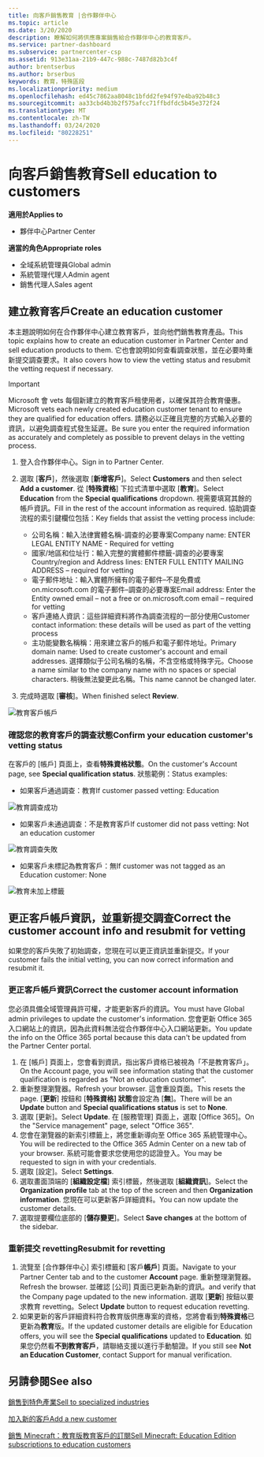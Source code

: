 ```yaml
---
title: 向客戶銷售教育 |合作夥伴中心
ms.topic: article
ms.date: 3/20/2020
description: 瞭解如何將供應專案銷售給合作夥伴中心的教育客戶。
ms.service: partner-dashboard
ms.subservice: partnercenter-csp
ms.assetid: 913e31aa-21b9-447c-988c-7487d82b3c4f
author: brentserbus
ms.author: brserbus
keywords: 教育，特殊區段
ms.localizationpriority: medium
ms.openlocfilehash: ed45c7862aa8048c1bfdd2fe94f97e4ba92b48c3
ms.sourcegitcommit: aa33cbd4b3b2f575afcc71ffbdfdc5b45e372f24
ms.translationtype: MT
ms.contentlocale: zh-TW
ms.lasthandoff: 03/24/2020
ms.locfileid: "80228251"
---
```

# <a name="sell-education-to-customers"></a><span data-ttu-id="d600a-104">向客戶銷售教育</span><span class="sxs-lookup"><span data-stu-id="d600a-104">Sell education to customers</span></span>

<span data-ttu-id="d600a-105">**適用於**</span><span class="sxs-lookup"><span data-stu-id="d600a-105">**Applies to**</span></span>

- <span data-ttu-id="d600a-106">夥伴中心</span><span class="sxs-lookup"><span data-stu-id="d600a-106">Partner Center</span></span>

<span data-ttu-id="d600a-107">**適當的角色**</span><span class="sxs-lookup"><span data-stu-id="d600a-107">**Appropriate roles**</span></span>

- <span data-ttu-id="d600a-108">全域系統管理員</span><span class="sxs-lookup"><span data-stu-id="d600a-108">Global admin</span></span>
- <span data-ttu-id="d600a-109">系統管理代理人</span><span class="sxs-lookup"><span data-stu-id="d600a-109">Admin agent</span></span>
- <span data-ttu-id="d600a-110">銷售代理人</span><span class="sxs-lookup"><span data-stu-id="d600a-110">Sales agent</span></span>


## <a name="create-an-education-customer"></a><span data-ttu-id="d600a-111">建立教育客戶</span><span class="sxs-lookup"><span data-stu-id="d600a-111">Create an education customer</span></span>

<span data-ttu-id="d600a-112">本主題說明如何在合作夥伴中心建立教育客戶，並向他們銷售教育產品。</span><span class="sxs-lookup"><span data-stu-id="d600a-112">This topic explains how to create an education customer in Partner Center and sell education products to them.</span></span> <span data-ttu-id="d600a-113">它也會說明如何查看調查狀態，並在必要時重新提交調查要求。</span><span class="sxs-lookup"><span data-stu-id="d600a-113">It also covers how to view the vetting status and resubmit the vetting request if necessary.</span></span> 

> [!IMPORTANT]
> <span data-ttu-id="d600a-114">Microsoft 會 vets 每個新建立的教育客戶租使用者，以確保其符合教育優惠。</span><span class="sxs-lookup"><span data-stu-id="d600a-114">Microsoft vets each newly created education customer tenant to ensure they are qualified for education offers.</span></span>  <span data-ttu-id="d600a-115">請務必以正確且完整的方式輸入必要的資訊，以避免調查程式發生延遲。</span><span class="sxs-lookup"><span data-stu-id="d600a-115">Be sure you enter the required information as accurately and completely as possible to prevent delays in the vetting process.</span></span> 

1. <span data-ttu-id="d600a-116">登入合作夥伴中心。</span><span class="sxs-lookup"><span data-stu-id="d600a-116">Sign in to Partner Center.</span></span> 
2. <span data-ttu-id="d600a-117">選取 [**客戶**]，然後選取 [**新增客戶**]。</span><span class="sxs-lookup"><span data-stu-id="d600a-117">Select **Customers** and then select **Add a customer**.</span></span> <span data-ttu-id="d600a-118">從 [**特殊資格**] 下拉式清單中選取 [**教育**]。</span><span class="sxs-lookup"><span data-stu-id="d600a-118">Select **Education** from the **Special qualifications** dropdown.</span></span>  <span data-ttu-id="d600a-119">視需要填寫其餘的帳戶資訊。</span><span class="sxs-lookup"><span data-stu-id="d600a-119">Fill in the rest of the account information as required.</span></span>  <span data-ttu-id="d600a-120">協助調查流程的索引鍵欄位包括：</span><span class="sxs-lookup"><span data-stu-id="d600a-120">Key fields that assist the vetting process include:</span></span>

   - <span data-ttu-id="d600a-121">公司名稱：輸入法律實體名稱-調查的必要專案</span><span class="sxs-lookup"><span data-stu-id="d600a-121">Company name: ENTER LEGAL ENTITY NAME - Required for vetting</span></span> 
   - <span data-ttu-id="d600a-122">國家/地區和位址行：輸入完整的實體郵件標籤-調查的必要專案</span><span class="sxs-lookup"><span data-stu-id="d600a-122">Country/region and Address lines: ENTER FULL ENTITY MAILING ADDRESS – required for vetting</span></span> 
   - <span data-ttu-id="d600a-123">電子郵件地址：輸入實體所擁有的電子郵件–不是免費或 on.microsoft.com 的電子郵件–調查的必要專案</span><span class="sxs-lookup"><span data-stu-id="d600a-123">Email address:  Enter the Entity owned email – not a free or on.microsoft.com email – required for vetting</span></span> 
   - <span data-ttu-id="d600a-124">客戶連絡人資訊：這些詳細資料將作為調查流程的一部分使用</span><span class="sxs-lookup"><span data-stu-id="d600a-124">Customer contact information: these details will be used as part of the vetting process</span></span> 
   - <span data-ttu-id="d600a-125">主功能變數名稱稱：用來建立客戶的帳戶和電子郵件地址。</span><span class="sxs-lookup"><span data-stu-id="d600a-125">Primary domain name:  Used to create customer's account and email addresses.</span></span>  <span data-ttu-id="d600a-126">選擇類似于公司名稱的名稱，不含空格或特殊字元。</span><span class="sxs-lookup"><span data-stu-id="d600a-126">Choose a name similar to the company name with no spaces or special characters.</span></span>  <span data-ttu-id="d600a-127">稍後無法變更此名稱。</span><span class="sxs-lookup"><span data-stu-id="d600a-127">This name cannot be changed later.</span></span> 

3. <span data-ttu-id="d600a-128">完成時選取 [**審核**]。</span><span class="sxs-lookup"><span data-stu-id="d600a-128">When finished select **Review**.</span></span> 

![教育客戶帳戶](images/eduaccountinfo.png)

### <a name="confirm-your-education-customers-vetting-status"></a><span data-ttu-id="d600a-130">確認您的教育客戶的調查狀態</span><span class="sxs-lookup"><span data-stu-id="d600a-130">Confirm your education customer's vetting status</span></span> 

<span data-ttu-id="d600a-131">在客戶的 [帳戶] 頁面上，查看**特殊資格狀態**。</span><span class="sxs-lookup"><span data-stu-id="d600a-131">On the customer's Account page, see **Special qualification status**.</span></span> <span data-ttu-id="d600a-132">狀態範例：</span><span class="sxs-lookup"><span data-stu-id="d600a-132">Status examples:</span></span>

- <span data-ttu-id="d600a-133">如果客戶通過調查：教育</span><span class="sxs-lookup"><span data-stu-id="d600a-133">If customer passed vetting:  Education</span></span> 

![教育調查成功](images/edupassedvetting.png)

- <span data-ttu-id="d600a-135">如果客戶未通過調查：不是教育客戶</span><span class="sxs-lookup"><span data-stu-id="d600a-135">If customer did not pass vetting:  Not an education customer</span></span> 

![教育調查失敗](images/edudidnotpassvetting.PNG)

- <span data-ttu-id="d600a-137">如果客戶未標記為教育客戶：無</span><span class="sxs-lookup"><span data-stu-id="d600a-137">If customer was not tagged as an Education customer:  None</span></span> 

![教育未加上標籤](images/edunottagged.PNG)

## <a name="correct-the-customer-account-info-and-resubmit-for-vetting"></a><span data-ttu-id="d600a-139">更正客戶帳戶資訊，並重新提交調查</span><span class="sxs-lookup"><span data-stu-id="d600a-139">Correct the customer account info and resubmit for vetting</span></span>  

<span data-ttu-id="d600a-140">如果您的客戶失敗了初始調查，您現在可以更正資訊並重新提交。</span><span class="sxs-lookup"><span data-stu-id="d600a-140">If your customer fails the initial vetting, you can now correct information and resubmit it.</span></span>

### <a name="correct-the-customer-account-information"></a><span data-ttu-id="d600a-141">更正客戶帳戶資訊</span><span class="sxs-lookup"><span data-stu-id="d600a-141">Correct the customer account information</span></span>

<span data-ttu-id="d600a-142">您必須具備全域管理員許可權，才能更新客戶的資訊。</span><span class="sxs-lookup"><span data-stu-id="d600a-142">You must have Global admin privileges to update the customer's information.</span></span> <span data-ttu-id="d600a-143">您會更新 Office 365 入口網站上的資訊，因為此資料無法從合作夥伴中心入口網站更新。</span><span class="sxs-lookup"><span data-stu-id="d600a-143">You update the info on the Office 365 portal because this data can't be updated from the Partner Center portal.</span></span>    

1. <span data-ttu-id="d600a-144">在 [帳戶] 頁面上，您會看到資訊，指出客戶資格已被視為「不是教育客戶」。</span><span class="sxs-lookup"><span data-stu-id="d600a-144">On the Account page, you will see information stating that the customer qualification is regarded as "Not an education customer".</span></span>
2. <span data-ttu-id="d600a-145">重新整理瀏覽器。</span><span class="sxs-lookup"><span data-stu-id="d600a-145">Refresh your browser.</span></span> <span data-ttu-id="d600a-146">這會重設頁面。</span><span class="sxs-lookup"><span data-stu-id="d600a-146">This resets the page.</span></span> <span data-ttu-id="d600a-147">[**更新**] 按鈕和 [**特殊資格] 狀態**會設定為 [**無**]。</span><span class="sxs-lookup"><span data-stu-id="d600a-147">There will be an **Update** button and **Special qualifications status** is set to **None**.</span></span> 
3. <span data-ttu-id="d600a-148">選取 [更新]。</span><span class="sxs-lookup"><span data-stu-id="d600a-148">Select **Update**.</span></span> <span data-ttu-id="d600a-149">在 [服務管理] 頁面上，選取 [Office 365]。</span><span class="sxs-lookup"><span data-stu-id="d600a-149">On the "Service management" page, select "Office 365".</span></span>
4. <span data-ttu-id="d600a-150">您會在瀏覽器的新索引標籤上，將您重新導向至 Office 365 系統管理中心。</span><span class="sxs-lookup"><span data-stu-id="d600a-150">You will be redirected to the Office 365 Admin Center on a new tab of your browser.</span></span> <span data-ttu-id="d600a-151">系統可能會要求您使用您的認證登入。</span><span class="sxs-lookup"><span data-stu-id="d600a-151">You may be requested to sign in with your credentials.</span></span> 
5. <span data-ttu-id="d600a-152">選取 [設定]。</span><span class="sxs-lookup"><span data-stu-id="d600a-152">Select **Settings**.</span></span>
6. <span data-ttu-id="d600a-153">選取畫面頂端的 [**組織設定檔**] 索引標籤，然後選取 [**組織資訊**]。</span><span class="sxs-lookup"><span data-stu-id="d600a-153">Select the **Organization profile** tab at the top of the screen and then **Organization information**.</span></span> <span data-ttu-id="d600a-154">您現在可以更新客戶詳細資料。</span><span class="sxs-lookup"><span data-stu-id="d600a-154">You can now update the customer details.</span></span> 
7. <span data-ttu-id="d600a-155">選取提要欄位底部的 [**儲存變更**]。</span><span class="sxs-lookup"><span data-stu-id="d600a-155">Select **Save changes** at the bottom of the sidebar.</span></span>  

### <a name="resubmit-for-revetting"></a><span data-ttu-id="d600a-156">重新提交 revetting</span><span class="sxs-lookup"><span data-stu-id="d600a-156">Resubmit for revetting</span></span>

1. <span data-ttu-id="d600a-157">流覽至 [合作夥伴中心] 索引標籤和 [客戶**帳戶**] 頁面。</span><span class="sxs-lookup"><span data-stu-id="d600a-157">Navigate to your Partner Center tab and to the customer **Account** page.</span></span> <span data-ttu-id="d600a-158">重新整理瀏覽器。</span><span class="sxs-lookup"><span data-stu-id="d600a-158">Refresh the browser.</span></span> <span data-ttu-id="d600a-159">並確認 [公司] 頁面已更新為新的資訊。</span><span class="sxs-lookup"><span data-stu-id="d600a-159">and verify that the Company page updated to the new information.</span></span> <span data-ttu-id="d600a-160">選取 [**更新**] 按鈕以要求教育 revetting。</span><span class="sxs-lookup"><span data-stu-id="d600a-160">Select **Update** button to request education revetting.</span></span>
2. <span data-ttu-id="d600a-161">如果更新的客戶詳細資料符合教育版供應專案的資格，您將會看到**特殊資格**已更新為**教育**版。</span><span class="sxs-lookup"><span data-stu-id="d600a-161">If the updated customer details are eligible for Education offers, you will see the **Special qualifications** updated to **Education**.</span></span> <span data-ttu-id="d600a-162">如果您仍然看**不到教育客戶**，請聯絡支援以進行手動驗證。</span><span class="sxs-lookup"><span data-stu-id="d600a-162">If you still see **Not an Education Customer**, contact Support for manual verification.</span></span> 


## <a name="see-also"></a><span data-ttu-id="d600a-163">另請參閱</span><span class="sxs-lookup"><span data-stu-id="d600a-163">See also</span></span>
 
[<span data-ttu-id="d600a-164">銷售到特色產業</span><span class="sxs-lookup"><span data-stu-id="d600a-164">Sell to specialized industries</span></span>](get-special-pricing-for-offers.md)

[<span data-ttu-id="d600a-165">加入新的客戶</span><span class="sxs-lookup"><span data-stu-id="d600a-165">Add a new customer</span></span>](add-a-new-customer.md)

[<span data-ttu-id="d600a-166">銷售 Minecraft：教育版教育客戶的訂閱</span><span class="sxs-lookup"><span data-stu-id="d600a-166">Sell Minecraft: Education Edition subscriptions to education customers</span></span>](minecraft-subscriptions.md)
 
